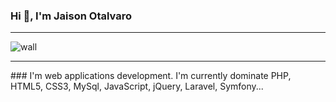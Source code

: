 ### Hi 👋, I'm Jaison Otalvaro
<hr>
<!--
**JaisonOtalvaro/JaisonOtalvaro** is a ✨ _special_ ✨ repository because its `README.md` (this file) appears on your GitHub profile.-->
<img src="Descargas/wall.jpg" alt="wall">
<hr>
### I'm web applications development.
I'm currently dominate PHP, HTML5, CSS3, MySql, JavaScript, jQuery, Laravel, Symfony...






